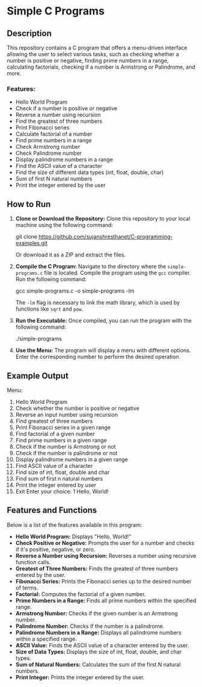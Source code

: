 Simple C Programs
=================

Description
-----------

This repository contains a C program that offers a menu-driven interface allowing the user to select various tasks, such as checking whether a number is positive or negative, finding prime numbers in a range, calculating factorials, checking if a number is Armstrong or Palindrome, and more.

### Features:

*   Hello World Program
*   Check if a number is positive or negative
*   Reverse a number using recursion
*   Find the greatest of three numbers
*   Print Fibonacci series
*   Calculate factorial of a number
*   Find prime numbers in a range
*   Check Armstrong number
*   Check Palindrome number
*   Display palindrome numbers in a range
*   Find the ASCII value of a character
*   Find the size of different data types (int, float, double, char)
*   Sum of first N natural numbers
*   Print the integer entered by the user

How to Run
----------

1.  **Clone or Download the Repository:** Clone this repository to your local machine using the following command:
    
    git clone https://github.com/sujanshresthanet/C-programming-examples.git
    
    Or download it as a ZIP and extract the files.
2.  **Compile the C Program:** Navigate to the directory where the `simple-programs.c` file is located. Compile the program using the `gcc` compiler. Run the following command:
    
    gcc simple-programs.c -o simple-programs -lm
    
    The `-lm` flag is necessary to link the math library, which is used by functions like `sqrt` and `pow`.
3.  **Run the Executable:** Once compiled, you can run the program with the following command:
    
    ./simple-programs
    
4.  **Use the Menu:** The program will display a menu with different options. Enter the corresponding number to perform the desired operation.

Example Output
--------------

Menu:
1. Hello World Program
2. Check whether the number is positive or negative
3. Reverse an input number using recursion
4. Find greatest of three numbers
5. Print Fibonacci series in a given range
6. Find factorial of a given number
7. Find prime numbers in a given range
8. Check if the number is Armstrong or not
9. Check if the number is palindrome or not
10. Display palindrome numbers in a given range
11. Find ASCII value of a character
12. Find size of int, float, double and char
13. Find sum of first n natural numbers
14. Print the integer entered by user
15. Exit
Enter your choice: 1
Hello, World!
    

Features and Functions
----------------------

Below is a list of the features available in this program:

*   **Hello World Program:** Displays "Hello, World!"
*   **Check Positive or Negative:** Prompts the user for a number and checks if it's positive, negative, or zero.
*   **Reverse a Number using Recursion:** Reverses a number using recursive function calls.
*   **Greatest of Three Numbers:** Finds the greatest of three numbers entered by the user.
*   **Fibonacci Series:** Prints the Fibonacci series up to the desired number of terms.
*   **Factorial:** Computes the factorial of a given number.
*   **Prime Numbers in a Range:** Finds all prime numbers within the specified range.
*   **Armstrong Number:** Checks if the given number is an Armstrong number.
*   **Palindrome Number:** Checks if the number is a palindrome.
*   **Palindrome Numbers in a Range:** Displays all palindrome numbers within a specified range.
*   **ASCII Value:** Finds the ASCII value of a character entered by the user.
*   **Size of Data Types:** Displays the size of int, float, double, and char types.
*   **Sum of Natural Numbers:** Calculates the sum of the first N natural numbers.
*   **Print Integer:** Prints the integer entered by the user.

